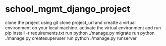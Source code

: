 # school_mgmt_django_project
clone the project using git clone project_url and creatte a virtual environment on your local machine.
activate the virtual environment and run pip install -r requirements.txt
run python ./manage.py migrate
run python ./manage.py createsuperuser
run python ./manage.py runserver
